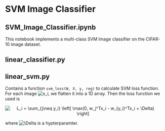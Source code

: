 # SVM Image Classifier

## SVM_Image_Classifier.ipynb
This notebook implements a multi-class SVM Image classifier on the CIFAR-10 image dataset.

## linear_classifier.py

## linear_svm.py
Contains a function `svm_loss(W, X, y, reg)` to calculate SVM loss function.
For each image <img src="https://latex.codecogs.com/gif.latex?x_i" title="x_i" />, we flatten it into a 1D array.
Then the loss function we used is 
<p align="center"> <img  src="https://latex.codecogs.com/gif.latex?L_i&space;=&space;\sum_{j\neq&space;y_i}&space;\left[&space;\max(0,&space;w_j^Tx_i&space;-&space;w_{y_i}^Tx_i&space;&plus;&space;\Delta)&space;\right]" title="L_i = \sum_{j\neq y_i} \left[ \max(0, w_j^Tx_i - w_{y_i}^Tx_i + \Delta) \right]"></p> 
where <img src="https://latex.codecogs.com/gif.latex?\Delta" title="\Delta" /> is a hypterparamter.
